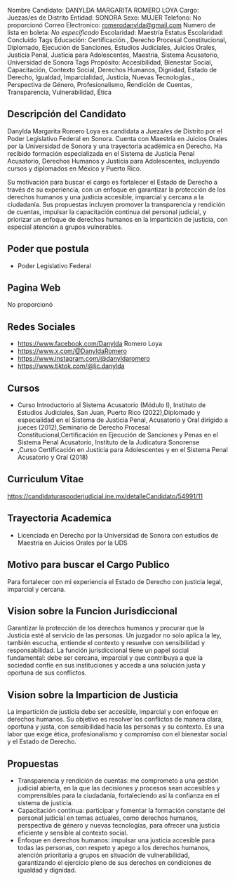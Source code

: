 Nombre Candidato: DANYLDA MARGARITA ROMERO LOYA
Cargo: Juezas/es de Distrito
Entidad: SONORA
Sexo: MUJER
Telefono: No proporcionó
Correo Electronico: romerodanylda@gmail.com
Numero de lista en boleta: *No especificado*
Escolaridad: Maestría
Estatus Escolaridad: Concluido
Tags Educación: Certificación., Derecho Procesal Constitucional, Diplomado, Ejecución de Sanciones, Estudios Judiciales, Juicios Orales, Justicia Penal, Justicia para Adolescentes, Maestría, Sistema Acusatorio, Universidad de Sonora
Tags Propósito: Accesibilidad, Bienestar Social, Capacitación, Contexto Social, Derechos Humanos, Dignidad, Estado de Derecho, Igualdad, Imparcialidad, Justicia, Nuevas Tecnologías., Perspectiva de Género, Profesionalismo, Rendición de Cuentas, Transparencia, Vulnerabilidad, Ética


## Descripción del Candidato 

Danylda Margarita Romero Loya es candidata a Jueza/es de Distrito por el Poder Legislativo Federal en Sonora. Cuenta con Maestría en Juicios Orales por la Universidad de Sonora y una trayectoria académica en Derecho. Ha recibido formación especializada en el Sistema de Justicia Penal Acusatorio, Derechos Humanos y Justicia para Adolescentes, incluyendo cursos y diplomados en México y Puerto Rico.

Su motivación para buscar el cargo es fortalecer el Estado de Derecho a través de su experiencia, con un enfoque en garantizar la protección de los derechos humanos y una justicia accesible, imparcial y cercana a la ciudadanía. Sus propuestas incluyen promover la transparencia y rendición de cuentas, impulsar la capacitación continua del personal judicial, y priorizar un enfoque de derechos humanos en la impartición de justicia, con especial atención a grupos vulnerables.


## Poder que postula

- Poder Legislativo Federal


## Pagina Web

No proporcionó


## Redes Sociales

- https://www.facebook.com/Danylda Romero Loya
- https://www.x.com/@DanyldaRomero
- https://www.instagram.com/@danyldaromero
- https://www.tiktok.com/@lic.danylda


## Cursos

- Curso Introductorio al Sistema Acusatorio (Módulo I), Instituto de Estudios Judiciales, San Juan, Puerto Rico (2022),Diplomado y especialidad en el Sistema de Justicia Penal, Acusatorio y Oral dirigido a jueces (2012),Seminario de Derecho Procesal Constitucional,Certificación en Ejecución de Sanciones y Penas en el Sistema Penal Acusatorio, Instituto de la Judicatura Sonorense
- ,Curso Certificación en Justicia para Adolescentes y en el Sistema Penal Acusatorio y Oral (2018)


## Curriculum Vitae

https://candidaturaspoderjudicial.ine.mx/detalleCandidato/54991/11


## Trayectoria Academica

- Licenciada en Derecho por la Universidad de Sonora con estudios de Maestría en Juicios Orales por la UDS


## Motivo para buscar el Cargo Publico

Para fortalecer con mi experiencia el Estado de Derecho con justicia legal, imparcial y cercana.


## Vision sobre la Funcion Jurisdiccional

Garantizar la protección de los derechos humanos y procurar que la Justicia esté al servicio de las personas. Un juzgador no solo aplica la ley, también escucha, entiende el contexto y resuelve con sensibilidad y responsabilidad. La función jurísdiccional tiene un papel social fundamental: debe ser cercana, imparcial y que contribuya a que la sociedad confíe en sus instituciones y acceda a una solución justa y oportuna de sus conflictos.


## Vision sobre la Imparticion de Justicia

La impartición de justicia debe ser accesible, imparcial y con enfoque en derechos humanos. Su objetivo es resolver los conflictos de manera clara, oportuna y justa, con sensibilidad hacia las personas y su contexto. Es una labor que exige ética, profesionalismo y compromiso con el bienestar social y el Estado de Derecho.


## Propuestas

- Transparencia y rendición de cuentas: me comprometo a una gestión judicial abierta, en la que las decisiones y procesos sean accesibles y comprensibles para la ciudadanía, fortaleciendo así la confianza en el sistema de justicia.
- Capacitación continua: participar y fomentar la formación constante del personal judicial en temas actuales, como derechos humanos, perspectiva de género y nuevas tecnologías, para ofrecer una justicia eficiente y sensible al contexto social.
- Enfoque en derechos humanos: impulsar una justicia accesible para todas las personas, con respeto y apego a los derechos humanos, atención prioritaria a grupos en situación de vulnerabilidad, garantizando el ejercicio pleno de sus derechos en condiciones de igualdad y dignidad.

